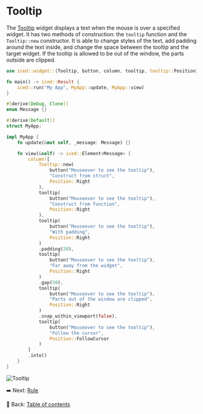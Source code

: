 # Tooltip

The [Tooltip](https://docs.rs/iced/0.13.1/iced/widget/tooltip/struct.Tooltip.html) widget displays a text when the mouse is over a specified widget.
It has two methods of construction: the `tooltip` function and the `Tooltip::new` constructor.
It is able to change styles of the text, add padding around the text inside, and change the space between the tooltip and the target widget.
If the tooltip is allowed to be out of the window, the parts outside are clipped.

```rust
use iced::widget::{Tooltip, button, column, tooltip, tooltip::Position};

fn main() -> iced::Result {
    iced::run("My App", MyApp::update, MyApp::view)
}

#[derive(Debug, Clone)]
enum Message {}

#[derive(Default)]
struct MyApp;

impl MyApp {
    fn update(&mut self, _message: Message) {}

    fn view(&self) -> iced::Element<Message> {
        column![
            Tooltip::new(
                button("Mouseover to see the tooltip"),
                "Construct from struct",
                Position::Right
            ),
            tooltip(
                button("Mouseover to see the tooltip"),
                "Construct from function",
                Position::Right
            ),
            tooltip(
                button("Mouseover to see the tooltip"),
                "With padding",
                Position::Right
            )
            .padding(20),
            tooltip(
                button("Mouseover to see the tooltip"),
                "Far away from the widget",
                Position::Right
            )
            .gap(50),
            tooltip(
                button("Mouseover to see the tooltip"),
                "Parts out of the window are clipped",
                Position::Right
            )
            .snap_within_viewport(false),
            tooltip(
                button("Mouseover to see the tooltip"),
                "Follow the cursor",
                Position::FollowCursor
            )
        ]
        .into()
    }
}
```

![Tooltip](./pic/tooltip.png)

:arrow_right: Next: [Rule](./rule.md)

:blue_book: Back: [Table of contents](./../README.md)
